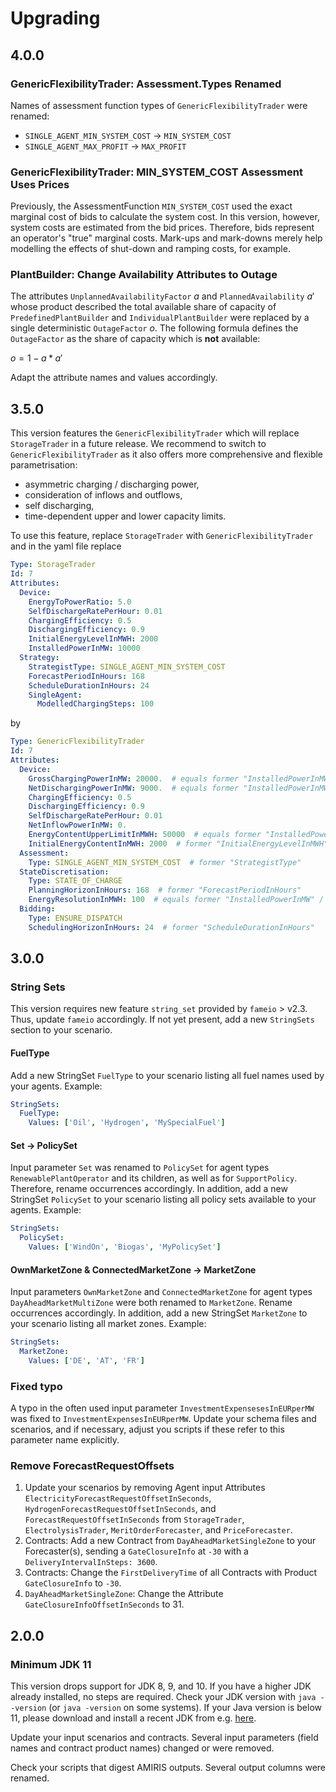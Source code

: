<!-- SPDX-FileCopyrightText: 2025 German Aerospace Center <amiris@dlr.de>

SPDX-License-Identifier: Apache-2.0 -->
# Upgrading

## 4.0.0

### GenericFlexibilityTrader: Assessment.Types Renamed

Names of assessment function types of `GenericFlexibilityTrader` were renamed:

* `SINGLE_AGENT_MIN_SYSTEM_COST` &rarr; `MIN_SYSTEM_COST`
* `SINGLE_AGENT_MAX_PROFIT` &rarr; `MAX_PROFIT`

### GenericFlexibilityTrader: MIN_SYSTEM_COST Assessment Uses Prices

Previously, the AssessmentFunction `MIN_SYSTEM_COST` used the exact marginal cost of bids to calculate the system cost.
In this version, however, system costs are estimated from the bid prices.
Therefore, bids represent an operator's "true" marginal costs.
Mark-ups and mark-downs merely help modelling the effects of shut-down and ramping costs, for example.

### PlantBuilder: Change Availability Attributes to Outage

The attributes `UnplannedAvailabilityFactor` $a$ and `PlannedAvailability` $a'$ whose product described the total available share of capacity of `PredefinedPlantBuilder` and `IndividualPlantBuilder` were replaced by a single deterministic `OutageFactor` $o$.
The following formula defines the `OutageFactor` as the share of capacity which is **not** available:

$o = 1 - a * a'$

Adapt the attribute names and values accordingly.

## 3.5.0

This version features the `GenericFlexibilityTrader` which will replace `StorageTrader` in a future release.
We recommend to switch to `GenericFlexibilityTrader` as it also offers more comprehensive and flexible parametrisation:
* asymmetric charging / discharging power,
* consideration of inflows and outflows,
* self discharging,
* time-dependent upper and lower capacity limits.

To use this feature, replace `StorageTrader` with `GenericFlexibilityTrader` and in the yaml file replace 

```yaml
Type: StorageTrader
Id: 7
Attributes:
  Device:
    EnergyToPowerRatio: 5.0
    SelfDischargeRatePerHour: 0.01
    ChargingEfficiency: 0.5
    DischargingEfficiency: 0.9
    InitialEnergyLevelInMWH: 2000
    InstalledPowerInMW: 10000
  Strategy:
    StrategistType: SINGLE_AGENT_MIN_SYSTEM_COST
    ForecastPeriodInHours: 168
    ScheduleDurationInHours: 24
    SingleAgent:
      ModelledChargingSteps: 100
```

by

```yaml
Type: GenericFlexibilityTrader
Id: 7
Attributes:
  Device:
    GrossChargingPowerInMW: 20000.  # equals former "InstalledPowerInMW" / "ChargingEfficiency"
    NetDischargingPowerInMW: 9000.  # equals former "InstalledPowerInMW" * "DischargingEfficiency"
    ChargingEfficiency: 0.5
    DischargingEfficiency: 0.9
    SelfDischargeRatePerHour: 0.01
    NetInflowPowerInMW: 0.
    EnergyContentUpperLimitInMWH: 50000  # equals former "InstalledPowerInMW" * "EnergyToPowerRatio"
    InitialEnergyContentInMWH: 2000  # former "InitialEnergyLevelInMWH"
  Assessment:
    Type: SINGLE_AGENT_MIN_SYSTEM_COST  # former "StrategistType"
  StateDiscretisation:
    Type: STATE_OF_CHARGE
    PlanningHorizonInHours: 168  # former "ForecastPeriodInHours"
    EnergyResolutionInMWH: 100  # equals former "InstalledPowerInMW" / "ModelledChargingSteps"
  Bidding:
    Type: ENSURE_DISPATCH
    SchedulingHorizonInHours: 24  # former "ScheduleDurationInHours"
```

## 3.0.0

### String Sets

This version requires new feature `string_set` provided by `fameio` > v2.3.
Thus, update `fameio` accordingly.
If not yet present, add a new `StringSets` section to your scenario.

#### FuelType

Add a new StringSet `FuelType` to your scenario listing all fuel names used by your agents.
Example:

```yaml
StringSets:
  FuelType:
    Values: ['Oil', 'Hydrogen', 'MySpecialFuel']
```

#### Set -> PolicySet

Input parameter `Set` was renamed to `PolicySet` for agent types `RenewablePlantOperator` and its children, as well as for `SupportPolicy`.
Therefore, rename occurrences accordingly.
In addition, add a new StringSet `PolicySet` to your scenario listing all policy sets available to your agents.
Example:

```yaml
StringSets:
  PolicySet:
    Values: ['WindOn', 'Biogas', 'MyPolicySet']
```

#### OwnMarketZone & ConnectedMarketZone -> MarketZone

Input parameters `OwnMarketZone` and `ConnectedMarketZone` for agent types `DayAheadMarketMultiZone` were both renamed to `MarketZone`.
Rename occurrences accordingly.
In addition, add a new StringSet `MarketZone` to your scenario listing all market zones.
Example:

```yaml
StringSets:
  MarketZone:
    Values: ['DE', 'AT', 'FR']
```

### Fixed typo

A typo in the often used input parameter `InvestmentExpensesesInEURperMW` was fixed to `InvestmentExpensesInEURperMW`.
Update your schema files and scenarios, and if necessary, adjust you scripts if these refer to this parameter name explicitly.

### Remove ForecastRequestOffsets

1. Update your scenarios by removing Agent input Attributes `ElectricityForecastRequestOffsetInSeconds`, `HydrogenForecastRequestOffsetInSeconds`, and `ForecastRequestOffsetInSeconds` from `StorageTrader`, `ElectrolysisTrader`, `MeritOrderForecaster`, and `PriceForecaster`.
1. Contracts: Add a new Contract from `DayAheadMarketSingleZone` to your Forecaster(s), sending a `GateClosureInfo` at `-30` with a `DeliveryIntervalInSteps: 3600`.
1. Contracts: Change the `FirstDeliveryTime` of all Contracts with Product `GateClosureInfo` to `-30`.
1. `DayAheadMarketSingleZone`: Change the Attribute `GateClosureInfoOffsetInSeconds` to 31. 

## 2.0.0

### Minimum JDK 11

This version drops support for JDK 8, 9, and 10.
If you have a higher JDK already installed, no steps are required.
Check your JDK version with `java --version` (or `java -version` on some systems). 
If your Java version is below 11, please download and install a recent JDK from e.g. [here](https://adoptium.net/).

Update your input scenarios and contracts.
Several input parameters (field names and contract product names) changed or were removed.

Check your scripts that digest AMIRIS outputs.
Several output columns were renamed.
